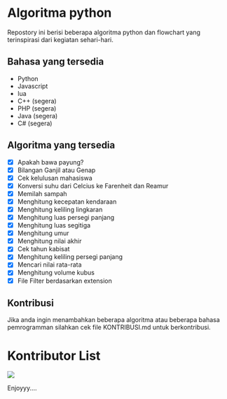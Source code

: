 # Algoritma python

Repostory ini berisi beberapa algoritma python dan flowchart yang terinspirasi dari kegiatan sehari-hari.

## Bahasa yang tersedia

- Python
- Javascript
- lua
- C++ (segera)
- PHP (segera)
- Java (segera)
- C# (segera)

## Algoritma yang tersedia

- [x] Apakah bawa payung?
- [x] Bilangan Ganjil atau Genap
- [x] Cek kelulusan mahasiswa
- [x] Konversi suhu dari Celcius ke Farenheit dan Reamur
- [x] Memilah sampah
- [x] Menghitung kecepatan kendaraan
- [x] Menghitung keliling lingkaran
- [x] Menghitung luas persegi panjang
- [x] Menghitung luas segitiga
- [x] Menghitung umur
- [x] Menghitung nilai akhir
- [x] Cek tahun kabisat
- [x] Menghitung keliling persegi panjang
- [x] Mencari nilai rata-rata
- [x] Menghitung volume kubus
- [x] File Filter berdasarkan extension

## Kontribusi

Jika anda ingin menambahkan beberapa algoritma atau beberapa bahasa pemrogramman silahkan cek file KONTRIBUSI.md untuk berkontribusi.


# Kontributor List
<a href="https://github.com/billalxcode/algoritma/graphs/contributors">
  <img src="https://contrib.rocks/image?repo=billalxcode/algoritma" />
</a>

Enjoyyy....
